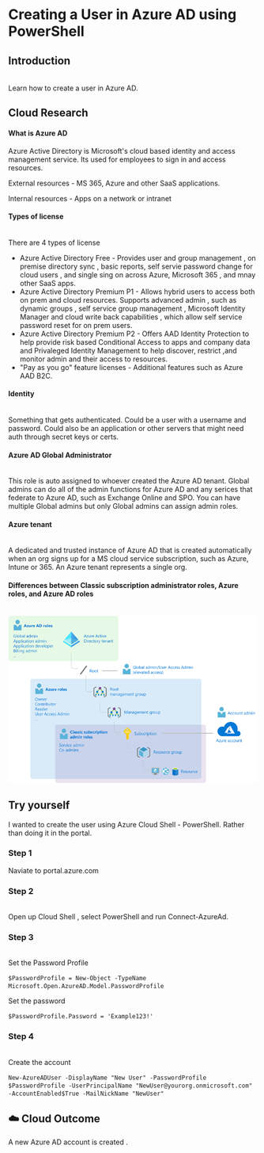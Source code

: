# Creating a User in Azure AD using PowerShell

## Introduction
\
Learn how to create a user in Azure AD.  

## Cloud Research 

#### **What is Azure AD**

Azure Active Directory is Microsoft's cloud based identity and access management service. Its used for employees to sign in and access resources. 

External resources - MS 365, Azure and other SaaS applications. 

Internal resources - Apps on a network or intranet 

#### **Types of license** 
\
There are 4 types of license 
* Azure Active Directory Free  - Provides user and group management , on premise directory sync , basic reports, self servie password change for cloud users , and single sing on across Azure, Microsoft 365 , and mnay other SaaS apps.
* Azure Active Directory Premium P1 - Allows hybrid users to access both on prem and cloud resources. Supports advanced admin , such as dynamic groups , self service group management , Microsoft Identity Manager and cloud write back capabilities , which allow self service password reset for on prem users. 
* Azure Active Directory Premium P2 - Offers AAD Identity Protection to help provide risk based Conditional Access to apps and company data and Privaleged Identity Management to help discover, restrict ,and monitor admin and their access to resources. 
* "Pay as you go" feature licenses - Additional features such as Azure AAD B2C.
  
#### **Identity**
\
Something that gets authenticated. Could be a user with a username and password. Could also be an application or other servers that might need auth through secret keys or certs. 

#### **Azure AD Global Administrator**  
\
This role is auto assigned to whoever created the Azure AD tenant. Global admins can do all of the admin functions for Azure AD and any serices that federate to Azure AD, such as Exchange Online and SPO. You can have multiple Global admins but only Global admins can assign admin roles. 


#### **Azure tenant**
\
A dedicated and trusted instance of Azure AD that is created automatically when an org signs up for a MS cloud service subscription, such as Azure, Intune or 365. An Azure tenant represents a single org.

#### **Differences between Classic subscription administrator roles, Azure roles, and Azure AD roles**
\
![Admin roles image](rbac-admin-roles.png)


## Try yourself

I wanted to create the user using Azure Cloud Shell - PowerShell. Rather than doing it in the portal. 

### Step 1 

Naviate to portal.azure.com

### Step 2
\
Open up Cloud Shell , select PowerShell and run Connect-AzureAd.

### Step 3 
\
Set the Password Profile 

``` 
$PasswordProfile = New-Object -TypeName Microsoft.Open.AzureAD.Model.PasswordProfile
```
Set the password 
```
$PasswordProfile.Password = 'Example123!'
```

### Step 4
\
Create the account
```
New-AzureADUser -DisplayName "New User" -PasswordProfile $PasswordProfile -UserPrincipalName "NewUser@yourorg.onmicrosoft.com" -AccountEnabled$True -MailNickName "NewUser"
```

## ☁️ Cloud Outcome

A new Azure AD account is created .

